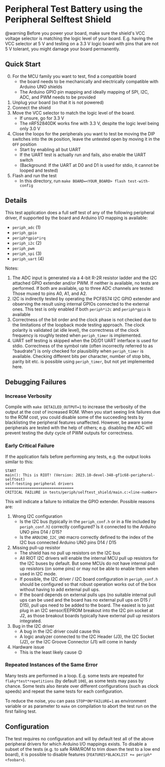 # Peripheral Test Battery using the Peripheral Selftest Shield

@warning Before you power your board, make sure the shield's VCC voltage
         selector is matching the logic level of your board. E.g. having the
         VCC selector at 5 V and testing on a 3.3 V logic board with pins that
         are not 5 V tolerant, you might damage your board permanently.

## Quick Start

0. For the MCU family you want to test, find a compatible board
    - the board needs to be mechanically and electrically compatible with
      Arduino UNO shields
    - The Arduino GPIO pin mapping and ideally mapping of SPI, I2C, ADC, and
      PWM needs to be provided
1. Unplug your board (so that it is not powered)
2. Connect the shield
3. Move the VCC selector to match the logic level of the board.
    - If unsure, go for 3.3 V
    - The nRF52840DK works fine with 3.3 V, despite the logic level being only
      3.0 V
4. Close the loops for the peripherals you want to test be moving the DIP
   switches into the `ON` position, leave the untested open by moving it in the
   `OFF` position
    - Start by enabling all but UART
    - If the UART test is actually run and fails, also enable the UART switch
    - (Background: If the UART at D0 and D1 is used for stdio, it cannot be
       looped and tested)
5. Flash and run the test
    - In this directory, run `make BOARD=<YOUR_BOARD> flash test-with-config`

## Details

This test application does a full self test of any of the following peripheral
driver, if supported by the board and Arduino I/O mapping is available:

- `periph_adc` (1)
- `periph_gpio`
- `periph*gpio*irq`
- `periph_i2c` (2)
- `periph_pwm`
- `periph_spi` (3)
- `periph_uart` (4)

Notes:
1. The ADC input is generated via a 4-bit R-2R resistor ladder and the I2C
   attached GPIO extender and/or PWM. If neither is available, no tests are
   performed. If both are available, up to three ADC channels are tested:
   Those muxed to pins A0, A1, and A2.
2. I2C is indirectly tested by operating the PCF8574 I2C GPIO extender and
   observing the result using internal GPIOs connected to the external ones.
   This test is only enabled if both `periph*i2c` and `periph*gpio` is
   available
3. Correctness of the bit order and the clock phase is not checked due to the
   limitations of the loopback mode testing approach. The clock polarity is
   validated (at idle level), the correctness of the clock frequency is roughly
   tested when `periph_timer` is implemented.
4.  UART self testing is skipped when the D0/D1 UART interface is used for
    stdio. Correctness of the symbol rate (often incorrectly referred to as
    "baudrate") is only checked for plausibility when `periph_timer` is
    available. Checking different bits per character, number of stop bits,
    parity bit etc. is possible using `periph_timer`, but not yet implemented
    here.

## Debugging Failures

### Increase Verbosity

Compile with `make DETAILED_OUTPUT=1` to increase the verbosity of the output
at the cost of increased ROM. When you start seeing link failures due to the
ROM cost, you could disable some of the succeeding tests by blacklisting the
peripheral features unaffected. However, be aware some peripherals are tested
with the help of others; e.g. disabling the ADC will prevent testing the
duty cycle of PWM outputs for correctness.

### Early Critical Failure

If the application fails before performing any tests, e.g. the output looks
similar to this:

```
START
main(): This is RIOT! (Version: 2023.10-devel-348-gf1c68-peripheral-selftest)
self-testing peripheral drivers
===============================
CRITICAL FAILURE in tests/periph/selftest_shield/main.c:<line-number>
```

This will indicate a failure to initialize the GPIO extender. Possible reasons
are:

1. Wrong I2C configuration
    - Is the I2C bus (typically in the `periph_conf.h` or in a file included by
      `periph_conf.h`) correctly configured? Is it connected to the Arduino UNO
      pins D14 / D15?
    - Is the `ARDUINO_I2C_UNO` macro correctly defined to the index of the
      I2C bus connected Arduino UNO pins D14 / D15
2. Missing pull-up resistor
    - The shield has no pull up resistors on the I2C bus
    - All RIOT I2C drivers will enable the internal MCU pull up resistors for
      the I2C buses by default. But some MCUs do not have internal pull up
      resistors (on some pins) or may not be able to enable them when used in
      I2C mode.
    - If possible, the I2C driver / I2C board configuration in `periph_conf.h`
      should be configured so that robust operation works out of the box without
      having to add external pull ups.
    - If the board depends on external pulls ups (no suitable internal pull ups
      can be used and the board has no external pull ups on D15 / D15), pull
      ups need to be added to the board. The easiest is to just plug in an
      I2C sensor/EEPROM breakout into the I2C pin socket at J2, as those
      breakout boards typically have external pull up resistors integrated.
3. Bug in the I2C driver
    - A bug in the I2C driver could cause this
    - A logic analyzer connected to the I2C Header (J3), the I2C Socket (J2),
      or the I2C Groove Connector (J1) will come in handy
4. Hardware issue
    - This is the least likely cause :wink:

### Repeated Instances of the Same Error

Many tests are performed in a loop. E.g. some tests are repeated for
`flaky*test*repetitions` (by default `100`), as some tests may pass by chance.
Some tests also iterate over different configurations (such as clock speeds)
and repeat the same tests for each configuration.

To reduce the noise, you can pass `STOP*ON*FAILURE=1` as environment
variable or as parameter to `make` on compilation to abort the test run on the
first failing test.

## Configuration

The test requires no configuration and will by default test all of the above
peripheral drivers for which Arduino I/O mappings exists. To disable a subset
of the tests (e.g. to safe RAM/ROM to trim down the test to a low end board), it
is possible to disable features (`FEATURES*BLACKLIST += periph*<foobar>`).
